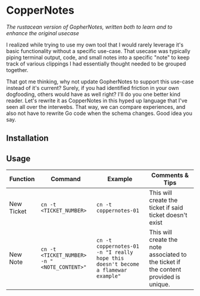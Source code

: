 # CopperNotes

_The rustacean version of GopherNotes, written both to learn and to enhance the original usecase_

I realized while trying to use my own tool that I would rarely leverage it's basic functionality without a specific use-case. That usecase was typically piping terminal output, code, and small notes into a specific "note" to keep track of various clippings I had essentially thought needed to be grouped together.

That got me thinking, why not update GopherNotes to support this use-case instead of it's current? Surely, if you had identified friction in your own dogfooding, others would have as well right? I'll do you one better kind reader. Let's rewrite it as CopperNotes in this hyped up language that I've seen all over the interwebs. That way, we can compare experiences, and also not have to rewrite Go code when the schema changes. Good idea you say.

## Installation

## Usage

| Function   | Command                                     | Example                                                                          | Comments & Tips                                                                       |
| ---------- | ------------------------------------------- | -------------------------------------------------------------------------------- | ------------------------------------------------------------------------------------- |
| New Ticket | `cn -t <TICKET_NUMBER>`                     | `cn -t coppernotes-01`                                                           | This will create the ticket if said ticket doesn't exist                              |
| New Note   | `cn -t <TICKET_NUMBER> -n "<NOTE_CONTENT>"` | `cn -t coppernotes-01 -n "I really hope this doesn't become a flamewar example"` | This will create the note associated to the ticket if the content provided is unique. |
